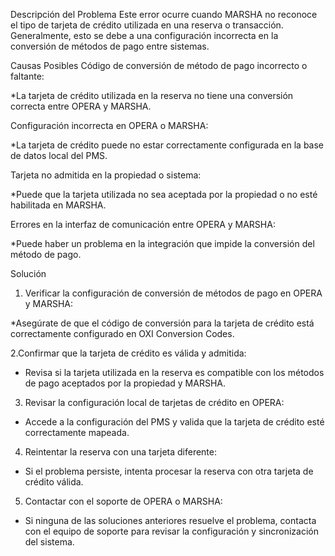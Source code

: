 Descripción del Problema
Este error ocurre cuando MARSHA no reconoce el tipo de tarjeta de crédito utilizada en una reserva o transacción. Generalmente, esto se debe a una configuración incorrecta en la conversión de métodos de pago entre sistemas.

Causas Posibles
Código de conversión de método de pago incorrecto o faltante:

*La tarjeta de crédito utilizada en la reserva no tiene una conversión correcta entre OPERA y MARSHA.

Configuración incorrecta en OPERA o MARSHA:

*La tarjeta de crédito puede no estar correctamente configurada en la base de datos local del PMS.

Tarjeta no admitida en la propiedad o sistema:

*Puede que la tarjeta utilizada no sea aceptada por la propiedad o no esté habilitada en MARSHA.

Errores en la interfaz de comunicación entre OPERA y MARSHA:

*Puede haber un problema en la integración que impide la conversión del método de pago.


Solución

1. Verificar la configuración de conversión de métodos de pago en OPERA y MARSHA:

*Asegúrate de que el código de conversión para la tarjeta de crédito está correctamente configurado en OXI Conversion Codes.

2.Confirmar que la tarjeta de crédito es válida y admitida:

* Revisa si la tarjeta utilizada en la reserva es compatible con los métodos de pago aceptados por la propiedad y MARSHA.

3. Revisar la configuración local de tarjetas de crédito en OPERA:

* Accede a la configuración del PMS y valida que la tarjeta de crédito esté correctamente mapeada.

4. Reintentar la reserva con una tarjeta diferente:

* Si el problema persiste, intenta procesar la reserva con otra tarjeta de crédito válida.

5. Contactar con el soporte de OPERA o MARSHA:

* Si ninguna de las soluciones anteriores resuelve el problema, contacta con el equipo de soporte para revisar la configuración y sincronización del sistema.

